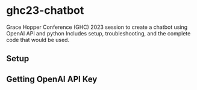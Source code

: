 # ghc23-chatbot
Grace Hopper Conference (GHC) 2023 session to create a chatbot using OpenAI API and python
Includes setup, troubleshooting, and the complete code that would be used.

## Setup

## Getting OpenAI API Key
